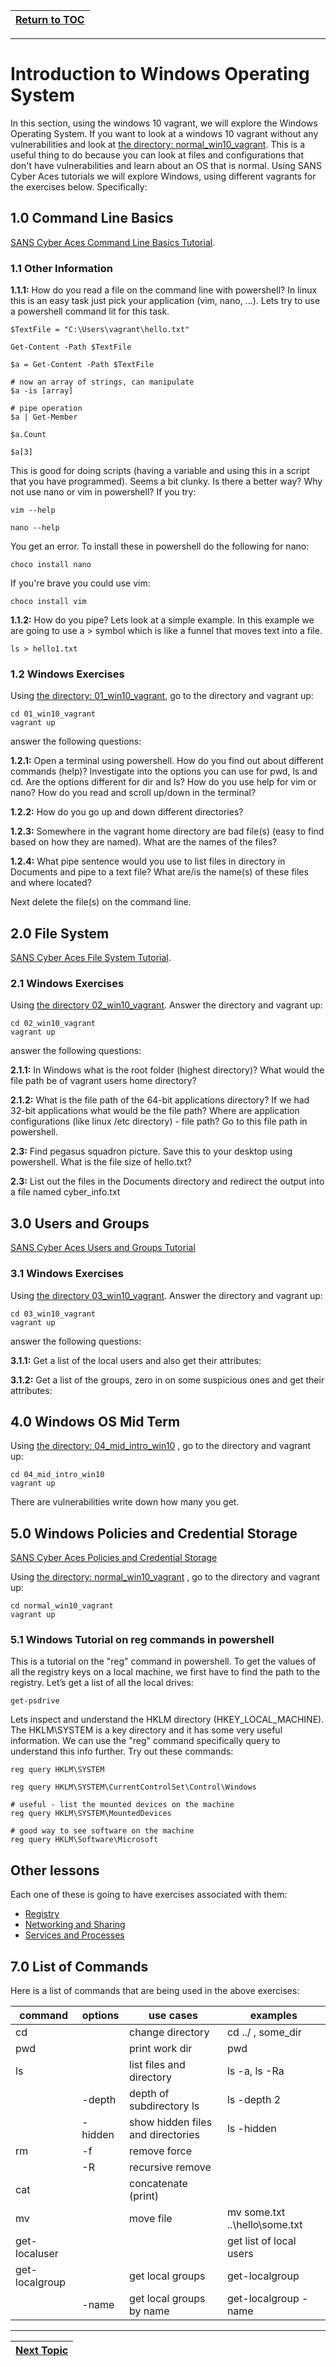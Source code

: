 |[Return to TOC](00-Table-of-Contents.md)|
|---|

---

# Introduction to Windows Operating System

In this section, using the windows 10 vagrant, we will explore the Windows Operating
System. If you want to look at a windows 10 vagrant without any vulnerabilities 
and look at [the directory: normal_win10_vagrant](normal_win10_vagrant). This 
is a useful thing to do because you can look at files and configurations that 
don't have vulnerabilities and learn about an OS that is normal. Using SANS 
Cyber Aces tutorials we will explore Windows, using different vagrants 
for the exercises below. Specifically:

## 1.0 Command Line Basics
[SANS Cyber Aces Command Line Basics Tutorial](https://tutorials.cyberaces.org/tutorials/view/1-2-3.html).

### 1.1 Other Information
**1.1.1:**
How do you read a file on the command line with powershell? In linux this
is an easy task just pick your application (vim, nano, ...). Lets try
to use a powershell command lit for this task. 
```
$TextFile = "C:\Users\vagrant\hello.txt"

Get-Content -Path $TextFile

$a = Get-Content -Path $TextFile

# now an array of strings, can manipulate
$a -is [array]

# pipe operation
$a | Get-Member

$a.Count

$a[3]
```

This is good for doing scripts (having a variable and using this in a 
script that you have programmed). Seems a bit clunky. Is there a better
way? Why not use nano or vim in powershell? If you try:
```
vim --help

nano --help
```
You get an error. To install these in powershell do the following for nano:
```
choco install nano
```
If you're brave you could use vim:
```
choco install vim 
```

**1.1.2:**
How do you pipe? Lets look at a simple example. In this example we are going
to use a > symbol which is like a funnel that moves text into a file.
```
ls > hello1.txt

```

### 1.2 Windows Exercises
Using [the directory: 01_win10_vagrant](01_win10_vagrant), go to the
directory and vagrant up:
```
cd 01_win10_vagrant
vagrant up
```
answer the following questions:

**1.2.1:**
Open a terminal using powershell. How do you find out about different commands 
(help)? Investigate into the options you can use for pwd, ls and cd. Are 
the options different for dir and ls? How do you use help for vim or nano? How
do you read and scroll up/down in the terminal?

**1.2.2:**
How do you go up and down different directories?

**1.2.3:**
Somewhere in the vagrant home directory are bad file(s) (easy to find
based on how they are named). What are the names of the files?

**1.2.4:**
What pipe sentence would you use to list files in directory in Documents and 
pipe to a text file?  What are/is the name(s) of these files and where located? 

Next delete the file(s) on the command line. 

## 2.0 File System
[SANS Cyber Aces File System Tutorial](https://tutorials.cyberaces.org/tutorials/view/1-2-4.html).

### 2.1 Windows Exercises
Using [the directory 02_win10_vagrant](02_win10_vagrant). Answer the 
directory and vagrant up:
```
cd 02_win10_vagrant
vagrant up
```
answer the following questions:

**2.1.1:**
In Windows what is the root folder (highest directory)? What would the file 
path be of vagrant users home directory?

**2.1.2:**
What is the file path of the 64-bit applications directory? If we had 32-bit 
applications what would be the file path? Where are application configurations
(like linux /etc directory) - file path? Go to this file path in powershell.

**2.3:**
Find pegasus squadron picture. Save this to your desktop using powershell.
What is the file size of hello.txt?

**2.3:**
List out the files in the Documents directory and redirect the output into
a file named cyber_info.txt

## 3.0 Users and Groups 
[SANS Cyber Aces Users and Groups Tutorial](https://tutorials.cyberaces.org/tutorials/view/1-2-5.html)

### 3.1 Windows Exercises
Using [the directory 03_win10_vagrant](03_win10_vagrant). Answer the 
directory and vagrant up:
```
cd 03_win10_vagrant
vagrant up
```
answer the following questions:

**3.1.1:**
Get a list of the local users and also get their attributes:

**3.1.2:**
Get a list of the groups, zero in on some suspicious ones and
get their attributes:

## 4.0 Windows OS Mid Term
Using [the directory: 04_mid_intro_win10](04_mid_intro_win10) , go to the
directory and vagrant up:
```
cd 04_mid_intro_win10
vagrant up
```
There are vulnerabilities write down how many you get.

## 5.0 Windows Policies and Credential Storage
[SANS Cyber Aces Policies and Credential Storage](https://tutorials.cyberaces.org/tutorials/view/1-2-6.html)

Using [the directory: normal_win10_vagrant](normal_win10_vagrant) , go to the
directory and vagrant up:
```
cd normal_win10_vagrant 
vagrant up
```

### 5.1 Windows Tutorial on reg commands in powershell
This is a tutorial on the "reg" command in powershell. To get the values of 
all the registry keys on a local machine, we first have to find the path to 
the registry. Let’s get a list of all the local drives:
```
get-psdrive
```

Lets inspect and understand the HKLM directory (HKEY_LOCAL_MACHINE). The 
HKLM\SYSTEM is a key directory and it has some very useful information. We
can use the "reg" command specifically query to understand this info
further. Try out these commands:
```
reg query HKLM\SYSTEM

reg query HKLM\SYSTEM\CurrentControlSet\Control\Windows

# useful - list the mounted devices on the machine
reg query HKLM\SYSTEM\MountedDevices

# good way to see software on the machine
reg query HKLM\Software\Microsoft
```

## Other lessons
Each one of these is going to have exercises associated with them:

* [Registry](https://tutorials.cyberaces.org/tutorials/view/1-2-7.html)
* [Networking and Sharing](https://tutorials.cyberaces.org/tutorials/view/1-2-8.html)
* [Services and Processes](https://tutorials.cyberaces.org/tutorials/view/1-2-9.html)

## 7.0 List of Commands
Here is a list of commands that are being used in the above exercises:

|	command	|	options	|	use cases |	examples |
|-------|-------|-----|-------|
| cd |   | change directory | cd ../ , some_dir |
| pwd | | print work dir | pwd |
| ls | | list files and directory | ls -a, ls -Ra |
|    | -depth | depth of subdirectory ls | ls -depth 2 |
|    | -hidden | show hidden files and directories | ls -hidden |
| rm | -f | remove force | |
|    | -R | recursive remove | |
| cat |   | concatenate (print) | |
| mv |    | move file | mv some.txt ..\hello\some.txt |
| get-localuser | | | get list of local users | get-localuser |
| get-localgroup | | get local groups | get-localgroup |
| | -name | get local groups by name | get-localgroup -name |

---

|[Next Topic](03_powershell.md)|
|---|
